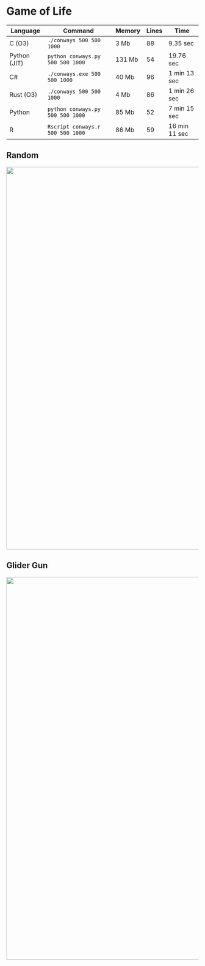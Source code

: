 # Game of Life

| Language    | Command                            | Memory   | Lines | Time         |
| ----------- |----------------------------------- |--------- |------ | ------------ |
| C (O3)      | `./conways 500 500 1000`           | 3 Mb     |  88   | 9.35 sec     |
| Python (JIT)| `python conways.py 500 500 1000`   | 131 Mb   |  54   | 19.76 sec    |
| C#          | `./conways.exe 500 500 1000`       | 40 Mb    |  96   | 1 min 13 sec |
| Rust (O3)   | `./conways 500 500 1000`           | 4 Mb     |  86   | 1 min 26 sec |
| Python      | `python conways.py 500 500 1000`   | 85 Mb    |  52   | 7 min 15 sec |
| R           | `Rscript conways.r 500 500 1000`   | 86 Mb    |  59   | 16 min 11 sec|

## Random

<p align="center">
  <img width="1000" src="images/random.gif">
</p>

## Glider Gun

<p align="center">
  <img width="1000" src="images/glider_gun.gif">
</p>

